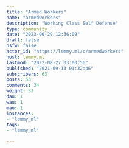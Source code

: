 ```yaml
---
title: "Armed Workers" 
name: "armedworkers"
description: "Working Class Self Defense"
type: community
date: "2023-06-29 12:36:09"
draft: false
nsfw: false
actor_id: "https://lemmy.ml/c/armedworkers"
host: lemmy.ml
lastmod: "2022-08-27 03:00:56"
published: "2021-09-13 01:32:46"
subscribers: 63
posts: 53
comments: 34
weight: 53
dau: 1
wau: 1
mau: 1
instances:
- "lemmy_ml"
tags: 
- "lemmy_ml"

---
```

